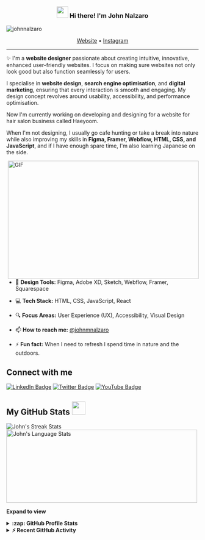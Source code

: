 <!-- Heading -->
<h3 align="center"><img src="https://raw.githubusercontent.com/MartinHeinz/MartinHeinz/master/wave.gif" width="30px"> Hi there! I'm John Nalzaro</h3>

<!-- Profile Views -->
<p align="left"> <img src="https://komarev.com/ghpvc/?username=johnnalzaro&label=Profile%20views&color=0e75b6&style=flat" alt="johnnalzaro" />
</p>

<p align="center">
  <a href="https://your-website.com">Website</a> •
  <a href="https://instagram.com/johnmnalzaro">Instagram</a>
</p>

 <!-- About section -->

---
✨ I'm a **website designer** passionate about creating intuitive, innovative, enhanced user-friendly websites. I focus on making sure websites not only look good but also function seamlessly for users.

I specialise in **website design**, **search engine optimisation**, and **digital marketing**, ensuring that every interaction is smooth and engaging. My design concept revolves around usability, accessibility, and performance optimisation.

Now I'm currently working on developing and designing for a website for hair salon business called Haeyoom.

When I'm not designing, I usually go cafe hunting or take a break into nature while also improving my skills in **Figma, Framer, Webflow, HTML, CSS, and JavaScript**, and if I have enough spare time, I'm also learning Japanese on the side.


<!-- code gif-->
<img align="right" alt="GIF" src="https://media1.giphy.com/media/v1.Y2lkPTc5MGI3NjExYXd4djJ4b292aXp0MHhqb2p6NHlsMWFoNmVocHZmOTcyanM5aDJzeiZlcD12MV9pbnRlcm5hbF9naWZfYnlfaWQmY3Q9Zw/RgyQoh6N306jTUw8w4/giphy.gif" width="500" height="310" />

- 🎨 **Design Tools:** Figma, Adobe XD, Sketch, Webflow, Framer, Squarespace

- 💻 **Tech Stack:** HTML, CSS, JavaScript, React

- 🔍 **Focus Areas:** User Experience (UX), Accessibility, Visual Design

- 📫 **How to reach me:** [@johnmnalzaro](https://instagram.com/johnmnalzaro)

- ⚡ **Fun fact:** When I need to refresh I spend time in nature and the outdoors.

<!-- About section: END -->

<!-- Connect section -->

<h2>Connect with me</h2>
<p>
    <a href="https://linkedin.com/in/johnnalzaro"><img src="https://img.shields.io/badge/-John%20Nalzaro-blue?style=plastic&amp;labelColor=blue&amp;logo=LinkedIn&amp;link=https://linkedin.com/in/johnnalzaro" alt="LinkedIn Badge"></a> 
   <a href="https://instagram.com/johnmnalzaro"><img src="https://img.shields.io/badge/-John%20Nalzaro-informational?style=plastic&amp;labelColor=informational&amp;logo=Twitter&amp;link=https://twitter.com/yourtwitter" alt="Twitter Badge"></a>
   <a href="https://www.youtube.com/c/johnmnalzaro"><img src="https://img.shields.io/badge/-John%20Nalzaro-informational?style=plastic&amp;labelColor=informational&amp;logo=YouTube&amp;link=https://youtube.com/c/YourChannel" alt="YouTube Badge"></a>
</p>

<!-- Connect section: END -->
 
<!-- GitHub section -->

## My GitHub Stats <img src="https://i.pinimg.com/originals/65/c4/f4/65c4f452571be1261e9c623f7da488ac.gif" width="35px"> 

<div>
   <img align="center" src="https://github-readme-streak-stats.herokuapp.com/?user=johnnalzaro" alt="John's Streak Stats" />
   <img align="center" src="https://github-readme-stats.vercel.app/api/top-langs?username=johnnalzaro&langs_count=10&show_icons=true&locale=en&layout=compact&theme=light" alt="John's Language Stats" height="192px" width="500px"/>
</div>

**Expand to view**
<details>
  <summary><b>:zap: GitHub Profile Stats</b></summary>
  <img src="https://github-readme-stats.anuraghazra1.vercel.app/api?username=johnnalzaro&show_icons=true" />
</details>

<details>
  <summary><b>⚡ Recent GitHub Activity</b></summary>
  <br/>
   <a href="https://github.com/johnnalzaro/"><img alt="John's Activity Graph" src="https://activity-graph.herokuapp.com/graph?username=johnnalzaro&custom_title=John's%20Contribution%20Graph&theme=react-dark" /></a>
  <br/>
</details>

<!-- GitHub section: END -->

